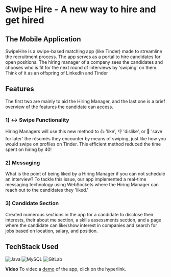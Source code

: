 # Swipe Hire - A new way to hire and get hired
## The Mobile Application
SwipeHire is a swipe-based matching app (like Tinder) made to streamline the recruitment process. The app serves as a portal to hire candidates for open positions. The hiring manager of a company sees the candidates and chooses who is fit for the next round of interviews by 'swiping' on them. Think of it as an offspring of LinkedIn and Tinder

## Features
The first two are mainly to aid the Hiring Manager, and the last one is a brief overview of the features the candidate can access.
### 1) ↔️ Swipe Functionality
Hiring Managers will use this new method to 👍 'like', 👎 'dislike', or 🔁 'save for later' the résumés they encounter by means of swiping, just like how you would swipe on profiles on Tinder. This efficient method reduced the time spent on hiring by 40!

### 2) Messaging
What is the point of being liked by a Hiring Manager if you can not schedule an interview? To tackle this issue, our app implemented a real-time messaging technology using WebSockets where the Hiring Manager can reach out to the candidates they 'liked.'

### 3) Candidate Section
Created numerous sections in the app for a candidate to disclose their interests, their about me section, a skills assessments section, and a page where the candidate can like/show interest in companies and search for jobs based on location, salary, and position.

## TechStack Used
![Java](https://img.shields.io/badge/java-%23ED8B00.svg?style=for-the-badge&logo=openjdk&logoColor=white)
![MySQL](https://img.shields.io/badge/mysql-%2300f.svg?style=for-the-badge&logo=mysql&logoColor=white)
![GitLab](https://img.shields.io/badge/gitlab-%23181717.svg?style=for-the-badge&logo=gitlab&logoColor=white)

**Video**
To video a [demo](https://www.youtube.com/watch?v=sh5D8t5I2jo) of the app, click on the hyperlink.
